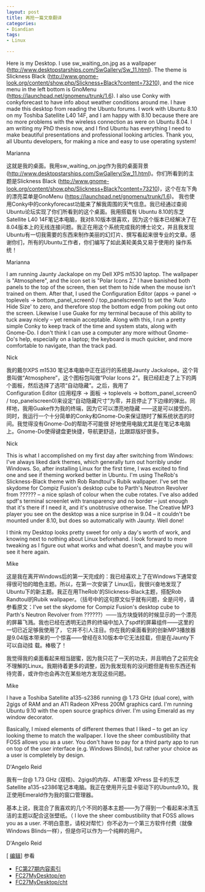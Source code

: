 ```yaml
---
layout: post
title: 再抢一篇文章翻译
categories:
- Diandian
tags:
- Linux

---
```

<p>Here is my Desktop. I use sw_waiting_on.jpg as a wallpaper (<a title="http://www.desktopstarships.com/SwGallery/Sw_11.html" href="http://www.desktopstarships.com/SwGallery/Sw_11.html">http://www.desktopstarships.com/SwGallery/Sw_11.html</a>). The theme is Slickness Black (<a title="http://www.gnome-look.org/content/show.php/Slickness+Black?content=73210" href="http://www.gnome-look.org/content/show.php/Slickness+Black?content=73210">http://www.gnome-look.org/content/show.php/Slickness+Black?content=73210</a>), and the nice menu in the left bottom is GnoMenu (<a title="https://launchpad.net/gnomenu/trunk/1.6" href="https://launchpad.net/gnomenu/trunk/1.6">https://launchpad.net/gnomenu/trunk/1.6</a>). I also use Conky with conkyforecast to have info about weather conditions around me. I have made this desktop from reading the Ubuntu forums. I work with Ubuntu 8.10 on my Toshiba Satellite L40 14F, and I am happy with 8.10 because there are no more problems with the wireless connection as were on Ubuntu 8.04. I am writing my PhD thesis now, and I find Ubuntu has everything I need to make beautiful presentations and professional looking articles. Thank you, all Ubuntu developers, for making a nice and easy to use operating system!</p>
<p>Marianna</p>
<p>这就是我的桌面。我用sw_waiting_on.jpg作为我的桌面背景(<a title="http://www.desktopstarships.com/SwGallery/Sw_11.html" href="http://www.desktopstarships.com/SwGallery/Sw_11.html">http://www.desktopstarships.com/SwGallery/Sw_11.html</a>)。你们所看到的主题是Slickness Black (<a title="http://www.gnome-look.org/content/show.php/Slickness+Black?content=73210" href="http://www.gnome-look.org/content/show.php/Slickness+Black?content=73210">http://www.gnome-look.org/content/show.php/Slickness+Black?content=73210</a>)，这个在左下角的漂亮菜单是GnoMenu (<a title="https://launchpad.net/gnomenu/trunk/1.6" href="https://launchpad.net/gnomenu/trunk/1.6">https://launchpad.net/gnomenu/trunk/1.6</a>)。 我也使用Conky中的conkyforecast功能来了解我周围的天气信息。我已经通过查阅Ubuntu论坛实现了你们所看到的这个桌面。我用搭载有 Ubuntu 8.10的东芝Satellite L40 14F笔记本电脑，我对8.10版本很喜欢，因为这个版本已经解决了在8.04版本上的无线连接问题。我正在用这个系统完成我的博士论文，并且我发现 Ubuntu有一切我需要的东西来制作美丽的幻灯片、撰写看起来很专业的文章。感谢你们，所有的Ubuntu工作者，你们编写了如此美轮美奂又易于使用的 操作系统！</p>
<p>Marianna</p>
<p>I am running Jaunty Jackalope on my Dell XPS m1530 laptop. The wallpaper is &quot;Atmosphere&quot;, and the icon set is &quot;Polar Icons 2.&quot; I have banished both panels to the top of the screen, then set them to hide when the mouse isn't trained on them. After that, I used the Configuration Editor (apps -&gt; panel -&gt; toplevels -&gt; bottom_panel_screen0 / top_panelscreen0) to set the 'Auto Hide Size' to zero, and therefore stop the bottom edge from poking out onto the screen. Likewise I use Guake for my terminal because of this ability to tuck away nicely – yet remain acceptable. Along with this, I run a pretty simple Conky to keep track of the time and system stats, along with Gnome-Do. I don't think I can use a computer any more without Gnome-Do's help, especially on a laptop; the keyboard is much quicker, and more comfortable to navigate, than the track pad.</p>
<p>Nick</p>
<p>我的戴尔XPS m1530 笔记本电脑中正在运行的系统是Jaunty Jackalope。这个背景叫做“Atmosphere”，这个图标包叫做“Polar Icons 2”。我已经赶走了上下的两个面板，然后选择了选项“自动隐藏”。之后，我用了<br />Configuration Editor (应用程序 -&gt; 面板 -&gt; toplevels -&gt; bottom_panel_screen0 / top_panelscreen0)来设定“自动隐藏尺寸”为零，并且停止了下边缘的弹出。同样地，我用Guake作为我的终端，因为它可以漂亮地隐藏 ——这是可以接受的。同时，我运行一个十分简单的Conky和Gnome-Do来保证随时了解系统状态的时间。我觉得没有Gnome-Do的帮助不可能很 好地使用电脑尤其是在笔记本电脑上。Gnome-Do使得键盘更快捷，导航更舒适，比跟踪版好很多。</p>
<p>Nick</p>
<p>This is what I accomplished on my first day after switching from Windows: I've always liked dark themes, which generally turn out horribly under Windows. So, after installing Linux for the first time, I was excited to find one and see if theming worked better in Ubuntu. I'm using TheRob's Slickness-Black theme with Rob Randtoul's Rubik wallpaper. I've set the skydome for Compiz Fusion's desktop cube to Parth's Neutron Revolver from ?????? – a nice splash of colour when the cube rotates. I've also added spdf's terminal screenlet with transparency and no border – just enough that it's there if I need it, and it's unobtrusive otherwise. The Creative MP3 player you see on the desktop was a nice surprise in 9.04 – it couldn't be mounted under 8.10, but does so automatically with Jaunty. Well done!</p>
<p>I think my Desktop looks pretty sweet for only a day's worth of work, and knowing next to nothing about Linux beforehand. I look forward to more tweaking as I figure out what works and what doesn't, and maybe you will see it here again.</p>
<p>Mike</p>
<p>这是我在离开Windows后的第一天完成的：我已经喜欢上了在Windows下通常变得很可怕的暗色主题。所以，在第一次安装了 Linux后，我很兴奋地发现了Ubuntu下的新主题。我正在用TheRob'的Slickness-Black主题，搭配Rob Randtoul的Rubik wallpaper。（括号中的这句原文似乎就有问题，全是问号，请参看原文：I've set the skydome for Compiz Fusion's desktop cube to Parth's Neutron Revolver from ??????）——当方块旋转的时候显示的一个漂亮的屏幕飞溅。我也已经在透明无边界的终端中加入了spdf的屏幕组件——这里的一切已近足够我使用了， 它并不引人注目。你在我的桌面看到的创新MP3播放器是9.04版本带来的一个惊喜——曾经在8.10版本中它无法挂载，但是在Jaunty下可以自动挂 载。棒极了！</p>
<p>我觉得我的桌面看起来相当甜蜜，因为我只花了一天的功夫，并且明白了之前完全不理解的Linux。我期待着更多的调整，因为我发现有的没问题但是有些东西还有待完善，或许你也会再次在某些地方发现这些问题。</p>
<p>Mike</p>
<p>I have a Toshiba Satellite a135-s2386 running @ 1.73 GHz (dual core), with 2gigs of RAM and an ATI Radeon XPress 200M graphics card. I'm running Ubuntu 9.10 with the open source graphics driver. I'm using Emerald as my window decorator.</p>
<p>Basically, I mixed elements of different themes that I liked – to get an icy looking theme to match the wallpaper. I love the sheer combustibility that FOSS allows you as a user. You don't have to pay for a third party app to run on top of the user interface (e.g. Windows Blinds), but rather your choice as a user is completely by design.</p>
<p>D'Angelo Reid</p>
<p>我有一台@ 1.73 GHz (双核)、2gigs的内存、ATI影雷 XPress 显卡的东芝Satellite a135-s2386笔记本电脑。我正在使用开元显卡驱动下的Ubuntu9.10。我正使用Emerald作为我的窗口管理器。</p>
<p>基本上说，我混合了我喜欢的几个不同的基本主题——为了得到一个看起来冰清玉洁的主题以配合这张壁纸。（ I love the sheer combustibility that FOSS allows you as a user. 不明白意思，请校对帮忙）你不必为一个第三方软件付费（就像Windows Blinds一样），但是你可以作为一个纯粹的用户。</p>
<p>D'Angelo Reid</p>[
<a title="编辑段落: 参看" href="http://wiki.freeearth.org.cn/index.php?title=FC27%E6%88%91%E7%9A%84%E6%A1%8C%E9%9D%A2&amp;action=edit&amp;section=1">编辑</a>] 参看
<ul>
 <li><a title="FC第27期内容索引" href="http://wiki.freeearth.org.cn/index.php?title=FC%E7%AC%AC27%E6%9C%9F%E5%86%85%E5%AE%B9%E7%B4%A2%E5%BC%95">FC第27期内容索引</a></li>
 <li><a title="FC27MyDesktop/en (尚未撰写)" href="http://wiki.freeearth.org.cn/index.php?title=FC27MyDesktop/en&amp;action=edit&amp;redlink=1">FC27MyDesktop/en</a></li>
 <li><a title="FC27MyDesktop/cht (尚未撰写)" href="http://wiki.freeearth.org.cn/index.php?title=FC27MyDesktop/cht&amp;action=edit&amp;redlink=1">FC27MyDesktop/cht</a></li>
</ul>